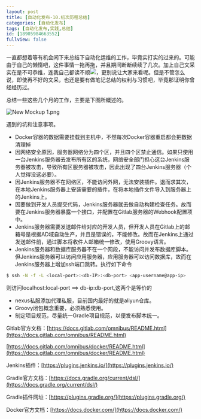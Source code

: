 ```yaml
---
layout: post
title: [自动化发布-10.初次历程总结]
categories: [自动化发布]
tags: [自动化发布,实践,总结]
id: [18905984663552]
fullview: false
---
```

一直都想着等有机会闲下来总结下自动化运维的工作，毕竟实打实的过来的。可能由于自己的懒惰吧，这件事情一拖再拖，并且期间断断续续了几次。加上自己文采实在是不可恭维，连我自己都读不顺![](http://img.baidu.com/hi/jx2/j_0083.gif)，更别说让大家来看呢。但是不管怎么说，即使再不好的文采，也还是要有做笔记总结的权利与习惯吧，毕竟那证明你曾经经历过。

总结一些这些几个月的工作，主要是下图所概述的。

![New Mockup 1.png](http://file.ctosb.com/upload/image/20170429/1493457832055082151.png "1493457832055082151.png")

遇到的坑和注意事项。

* Docker容器的数据需要挂载到主机中，不然每次Docker容器重启都会把数据清理掉
* 因网络安全原因，服务器网络分为四个区，并且四个区禁止通信。如果只使用一台Jenkins服务器去发布所有区的系统，网络安全部门担心这台Jenkins服务器被攻击，导致所有区服务器被攻击，因此出现了四台Jenkins服务器（个人觉得没这必要）。
* 因Jenkins服务器不在网络区，不能访问外网，无法安装插件。退而求其次，在本地Jenkins服务器上安装需要的插件，在将本地插件文件导入到服务器上的Jenkins上。
* 因要做到开发人员提交代码，Jenkins服务器就去做自动构建检查任务。故而要在Jenkins服务器暴露一个接口，并配置在Gitlab服务器的Webhook配置项中。
* Jenkins服务器需要发送邮件给对应的开发人员，但开发人员在Gitlab上的邮箱号是根据AD域自动生产，并且是错误的，不能修改。故而在Jenkins上通过发送邮件前，通过脚本将收件人邮箱统一修改，使用Groovy语言。
* Jenkins服务器和数据库服务器不在一个网段，不能访问并发布数据库脚本。但Jenkins服务器可以访问应用服务器，应用服务器可以访问数据库，故而在Jenkins服务器上增加ssh端口跳转。执行如下命令
```bash
$ ssh -N -f -L <local-port>:<db-IP>:<db-port> <app-username@app-ip>
```

则访问localhost:local-port ==> db-ip:db-port,这两个是等价的

* nexus私服添加代理私服，目前国内最好的就是aliyun仓库。
* Groovy闭包概念重要，必须熟悉使用。
* 制定项目规范，尽量统一Gradle项目规范，以便发布脚本统一。

Gitlab官方文档：[https://docs.gitlab.com/omnibus/README.html](https://docs.gitlab.com/omnibus/README.html)

[https://docs.gitlab.com/omnibus/docker/README.html](https://docs.gitlab.com/omnibus/docker/README.html)

Jenkins插件：[https://plugins.jenkins.io/](https://plugins.jenkins.io/)

Gradle官方文档：[https://docs.gradle.org/current/dsl/](https://docs.gradle.org/current/dsl/)

Gradle插件网址：[https://plugins.gradle.org/](https://plugins.gradle.org/)

Docker官方文档：[https://docs.docker.com/](https://docs.docker.com/)
